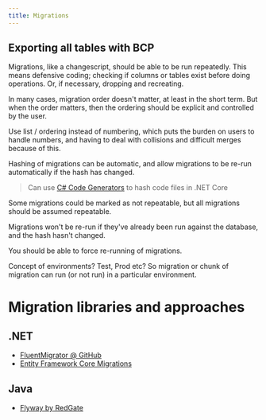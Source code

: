 ```yaml
---
title: Migrations
---
```


## Exporting all tables with BCP

Migrations, like a changescript, should be able to be run repeatedly. This means defensive coding; checking if columns or tables exist before doing operations. Or, if necessary, dropping and recreating.

In many cases, migration order doesn't matter, at least in the short term. But when the order matters, then the ordering should be explicit and controlled by the user.

Use list / ordering instead of numbering, which puts the burden on users to handle numbers, and having to deal with collisions and difficult merges because of this.

Hashing of migrations can be automatic, and allow migrations to be re-run automatically if the hash has changed.

> Can use [C# Code Generators](https://devblogs.microsoft.com/dotnet/introducing-c-source-generators/) to hash code files in .NET Core

Some migrations could be marked as not repeatable, but all migrations should be assumed repeatable.

Migrations won't be re-run if they've already been run against the database, and the hash hasn't changed.

You should be able to force re-running of migrations.

Concept of environments? Test, Prod etc? So migration or chunk of migration can run (or not run) in a particular environment.

# Migration libraries and approaches

## .NET

* [FluentMigrator @ GitHub](https://github.com/fluentmigrator/fluentmigrator)
* [Entity Framework Core Migrations](https://docs.microsoft.com/en-us/ef/core/managing-schemas/migrations)

## Java

* [Flyway by RedGate](https://flywaydb.org/)